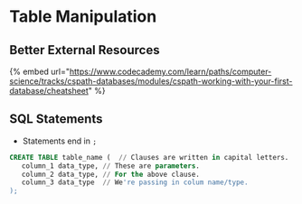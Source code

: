 # Table Manipulation

## Better External Resources

{% embed url="https://www.codecademy.com/learn/paths/computer-science/tracks/cspath-databases/modules/cspath-working-with-your-first-database/cheatsheet" %}



## SQL Statements

* Statements end in `;`

```sql
CREATE TABLE table_name (  // Clauses are written in capital letters.
   column_1 data_type, // These are parameters.
   column_2 data_type, // For the above clause.
   column_3 data_type  // We're passing in colum name/type.
);
```



